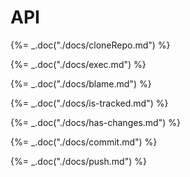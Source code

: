 # API

{%= _.doc("./docs/cloneRepo.md") %}

{%= _.doc("./docs/exec.md") %}

{%= _.doc("./docs/blame.md") %}

{%= _.doc("./docs/is-tracked.md") %}

{%= _.doc("./docs/has-changes.md") %}

{%= _.doc("./docs/commit.md") %}

{%= _.doc("./docs/push.md") %}
